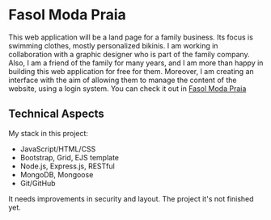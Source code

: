 # Fasol Moda Praia

This web application will be a land page for a family business. Its focus is swimming clothes, mostly personalized  bikinis. 
I am working in collaboration with a graphic designer who is part of the family company. Also, I am a friend of the family 
for many years, and I am more than happy in building this web application for free for them. Moreover, I am creating an 
interface with the aim of allowing them to manage the content of the website, using a login system. You can check it out in
[Fasol Moda Praia](http://fasol-modapraia.herokuapp.com/)


## Technical Aspects

My stack in this project:
 * JavaScript/HTML/CSS
 * Bootstrap, Grid, EJS template
 * Node.js, Express.js, RESTful 
 * MongoDB, Mongoose
 * Git/GitHub
 
 
 It needs improvements in security and layout. The project it's not finished yet.
 
